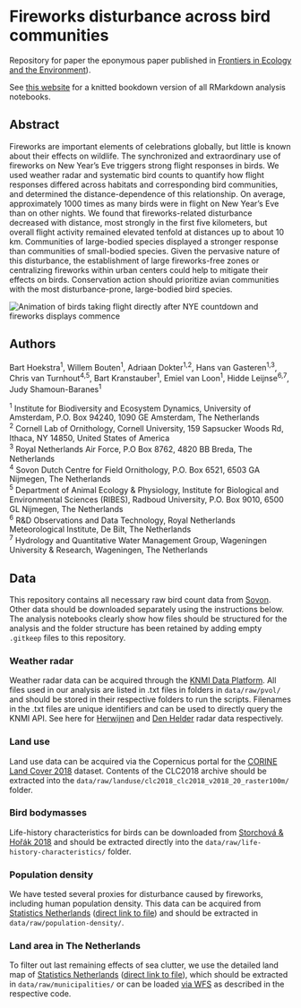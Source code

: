 # Fireworks disturbance across bird communities
Repository for paper the eponymous paper published in [Frontiers in Ecology and the Environment](https://doi.org/10.1002/fee.2694)). 

See [this website](https://barthoekstra.github.io/fireworks) for a knitted bookdown version of all RMarkdown analysis notebooks.

## Abstract
Fireworks are important elements of celebrations globally, but little is known about their effects on wildlife. The synchronized and extraordinary use of fireworks on New Year’s Eve triggers strong flight responses in birds. We used weather radar and systematic bird counts to quantify how flight responses differed across habitats and corresponding bird communities, and determined the distance-dependence of this relationship. On average, approximately 1000 times as many birds were in flight on New Year’s Eve than on other nights. We found that fireworks-related disturbance decreased with distance, most strongly in the first five kilometers, but overall flight activity remained elevated tenfold at distances up to about 10 km. Communities of large-bodied species displayed a stronger response than communities of small-bodied species. Given the pervasive nature of this disturbance, the establishment of large fireworks-free zones or centralizing fireworks within urban centers could help to mitigate their effects on birds. Conservation action should prioritize avian communities with the most disturbance-prone, large-bodied bird species.

![Animation of birds taking flight directly after NYE countdown and fireworks displays commence](https://videoapi-muybridge.vimeocdn.com/animated-thumbnails/image/a51d95e2-958f-4984-a17c-47667074b4fe.gif?ClientID=vimeo-core-prod&Date=1702141048&Signature=d38df8f147e56a1c46429ee8c8e411ac23a63b70)

## Authors

Bart Hoekstra<sup>1</sup>, Willem Bouten<sup>1</sup>, Adriaan Dokter<sup>1,2</sup>, Hans van Gasteren<sup>1,3</sup>, Chris van Turnhout<sup>4,5</sup>, Bart Kranstauber<sup>1</sup>, Emiel van Loon<sup>1</sup>, Hidde Leijnse<sup>6,7</sup>, Judy Shamoun-Baranes<sup>1</sup>

<sup>1</sup> Institute for Biodiversity and Ecosystem Dynamics, University of Amsterdam, P.O. Box 94240, 1090 GE Amsterdam, The Netherlands<br />
<sup>2</sup> Cornell Lab of Ornithology, Cornell University, 159 Sapsucker Woods Rd, Ithaca, NY 14850, United States of America<br />
<sup>3</sup> Royal Netherlands Air Force, P.O Box 8762, 4820 BB Breda, The Netherlands<br />
<sup>4</sup> Sovon Dutch Centre for Field Ornithology, P.O. Box 6521, 6503 GA Nijmegen, The Netherlands<br />
<sup>5</sup> Department of Animal Ecology & Physiology, Institute for Biological and Environmental Sciences (RIBES), Radboud University, P.O. Box 9010, 6500 GL Nijmegen, The Netherlands<br />
<sup>6</sup> R&D Observations and Data Technology, Royal Netherlands Meteorological Institute, De Bilt, The Netherlands<br />
<sup>7</sup> Hydrology and Quantitative Water Management Group, Wageningen University & Research, Wageningen, The Netherlands<br />

## Data
This repository contains all necessary raw bird count data from [Sovon](https://www.sovon.nl). Other data should be downloaded separately using the instructions below. The analysis notebooks clearly show how files should be structured for the analysis and the folder structure has been retained by adding empty `.gitkeep` files to this repository.

### Weather radar
Weather radar data can be acquired through the [KNMI Data Platform](https://dataplatform.knmi.nl). All files used in our analysis are listed in .txt files in folders in `data/raw/pvol/` and should be stored in their respective folders to run the scripts. Filenames in the .txt files are unique identifiers and can be used to directly query the KNMI API. See here for [Herwijnen](https://dataplatform.knmi.nl/dataset/radar-volume-full-herwijnen-1-0) and [Den Helder](https://dataplatform.knmi.nl/dataset/radar-volume-denhelder-2-0) radar data respectively.

### Land use
Land use data can be acquired via the Copernicus portal for the [CORINE Land Cover 2018](https://land.copernicus.eu/pan-european/corine-land-cover/clc2018) dataset. Contents of the CLC2018 archive should be extracted into the `data/raw/landuse/clc2018_clc2018_v2018_20_raster100m/` folder.

### Bird bodymasses
Life-history characteristics for birds can be downloaded from [Storchová & Hořák 2018](https://doi.org/10.1111/geb.12709) and should be extracted directly into the `data/raw/life-history-characteristics/` folder.

### Population density
We have tested several proxies for disturbance caused by fireworks, including human population density. This data can be acquired from [Statistics Netherlands](https://www.cbs.nl/nl-nl/dossier/nederland-regionaal/geografische-data/kaart-van-500-meter-bij-500-meter-met-statistieken) ([direct link to file](https://www.cbs.nl/-/media/cbs/dossiers/nederland-regionaal/vierkanten/500/2022-cbs_vk500_2019_vol.zip)) and should be extracted in `data/raw/population-density/`.

### Land area in The Netherlands
To filter out last remaining effects of sea clutter, we use the detailed land map of [Statistics Netherlands](https://www.cbs.nl/nl-nl/dossier/nederland-regionaal/geografische-data/wijk-en-buurtkaart-2020) ([direct link to file](https://www.cbs.nl/-/media/cbs/dossiers/nederland-regionaal/wijk-en-buurtstatistieken/wijkbuurtkaart_2020_v2.zip)), which should be extracted in `data/raw/municipalities/` or can be loaded [via WFS](https://www.nationaalgeoregister.nl/geonetwork/srv/dut/catalog.search#/metadata/f1859b4d-93be-4fc8-9e91-0ecc2fa0f3b3) as described in the respective code.
